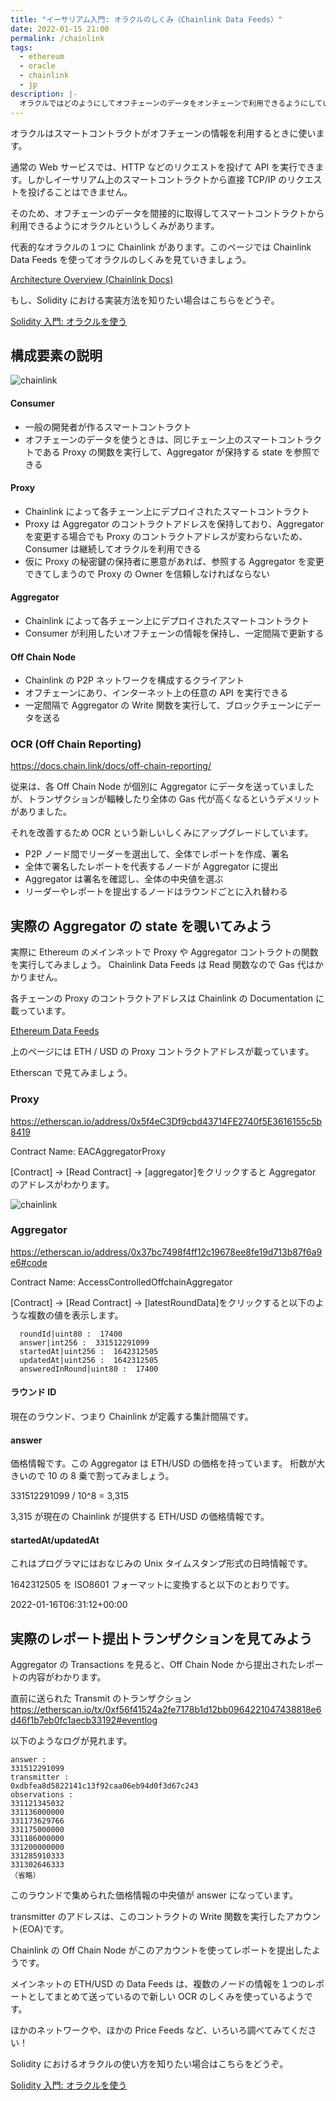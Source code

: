 ```yaml
---
title: "イーサリアム入門: オラクルのしくみ（Chainlink Data Feeds）"
date: 2022-01-15 21:00
permalink: /chainlink
tags:
  - ethereum
  - oracle
  - chainlink
  - jp
description: |-
  オラクルではどのようにしてオフチェーンのデータをオンチェーンで利用できるようにしているのか？
---
```


オラクルはスマートコントラクトがオフチェーンの情報を利用するときに使います。

通常の Web サービスでは、HTTP などのリクエストを投げて API を実行できます。しかしイーサリアム上のスマートコントラクトから直接 TCP/IP のリクエストを投げることはできません。

そのため、オフチェーンのデータを間接的に取得してスマートコントラクトから利用できるようにオラクルというしくみがあります。

代表的なオラクルの１つに Chainlink があります。このページでは Chainlink Data Feeds を使ってオラクルのしくみを見ていきましょう。

[Architecture Overview (Chainlink Docs)](https://docs.chain.link/docs/architecture-overview/)

もし、Solidity における実装方法を知りたい場合はこちらをどうぞ。

[Solidity 入門: オラクルを使う](/price-oracle)

## 構成要素の説明

![chainlink](/media/chainlink/2.png)

#### Consumer

- 一般の開発者が作るスマートコントラクト
- オフチェーンのデータを使うときは、同じチェーン上のスマートコントラクトである Proxy の関数を実行して、Aggregator が保持する state を参照できる

#### Proxy

- Chainlink によって各チェーン上にデプロイされたスマートコントラクト
- Proxy は Aggregator のコントラクトアドレスを保持しており、Aggregator を変更する場合でも Proxy のコントラクトアドレスが変わらないため、Consumer は継続してオラクルを利用できる
- 仮に Proxy の秘密鍵の保持者に悪意があれば、参照する Aggregator を変更できてしまうので Proxy の Owner を信頼しなければならない

#### Aggregator

- Chainlink によって各チェーン上にデプロイされたスマートコントラクト
- Consumer が利用したいオフチェーンの情報を保持し、一定間隔で更新する

#### Off Chain Node

- Chainlink の P2P ネットワークを構成するクライアント
- オフチェーンにあり、インターネット上の任意の API を実行できる
- 一定間隔で Aggregator の Write 関数を実行して、ブロックチェーンにデータを送る

### OCR (Off Chain Reporting)

https://docs.chain.link/docs/off-chain-reporting/

従来は、各 Off Chain Node が個別に Aggregator にデータを送っていましたが、トランザクションが輻輳したり全体の Gas 代が高くなるというデメリットがありました。

それを改善するため OCR という新しいしくみにアップグレードしています。

- P2P ノード間でリーダーを選出して、全体でレポートを作成、署名
- 全体で署名したレポートを代表するノードが Aggregator に提出
- Aggregator は署名を確認し、全体の中央値を選ぶ
- リーダーやレポートを提出するノードはラウンドごとに入れ替わる

## 実際の Aggregator の state を覗いてみよう

実際に Ethereum のメインネットで Proxy や Aggregator コントラクトの関数を実行してみましょう。
Chainlink Data Feeds は Read 関数なので Gas 代はかかりません。

各チェーンの Proxy のコントラクトアドレスは Chainlink の Documentation に載っています。

[Ethereum Data Feeds](https://docs.chain.link/docs/ethereum-addresses/)

上のページには ETH / USD の Proxy コントラクトアドレスが載っています。

Etherscan で見てみましょう。

### Proxy

https://etherscan.io/address/0x5f4eC3Df9cbd43714FE2740f5E3616155c5b8419

Contract Name: EACAggregatorProxy

[Contract] -> [Read Contract] -> [aggregator]をクリックすると Aggregator のアドレスがわかります。

![chainlink](/media/chainlink/3.png)

### Aggregator

https://etherscan.io/address/0x37bc7498f4ff12c19678ee8fe19d713b87f6a9e6#code

Contract Name: AccessControlledOffchainAggregator

[Contract] -> [Read Contract] -> [latestRoundData]をクリックすると以下のような複数の値を表示します。

```
  roundId|uint80 :  17400
  answer|int256 :  331512291099
  startedAt|uint256 :  1642312505
  updatedAt|uint256 :  1642312505
  answeredInRound|uint80 :  17400
```

#### ラウンド ID

現在のラウンド、つまり Chainlink が定義する集計間隔です。

#### answer

価格情報です。この Aggregator は ETH/USD の価格を持っています。
桁数が大きいので 10 の 8 乗で割ってみましょう。

331512291099 / 10^8 = 3,315

3,315 が現在の Chainlink が提供する ETH/USD の価格情報です。

#### startedAt/updatedAt

これはプログラマにはおなじみの Unix タイムスタンプ形式の日時情報です。

1642312505 を ISO8601 フォーマットに変換すると以下のとおりです。

2022-01-16T06:31:12+00:00

## 実際のレポート提出トランザクションを見てみよう

Aggregator の Transactions を見ると、Off Chain Node から提出されたレポートの内容がわかります。

直前に送られた Transmit のトランザクション
https://etherscan.io/tx/0xf56f41524a2fe7178b1d12bb0964221047438818e6d46f1b7eb0fc1aecb33192#eventlog

以下のようなログが見れます。

```
answer :
331512291099
transmitter :
0xdbfea8d5822141c13f92caa06eb94d0f3d67c243
observations :
331121345032
331136000000
331173629766
331175000000
331186000000
331200000000
331285910333
331302646333
（省略）
```

このラウンドで集められた価格情報の中央値が answer になっています。

transmitter のアドレスは、このコントラクトの Write 関数を実行したアカウント(EOA)です。

Chainlink の Off Chain Node がこのアカウントを使ってレポートを提出したようです。

メインネットの ETH/USD の Data Feeds は、複数のノードの情報を１つのレポートとしてまとめて送っているので新しい OCR のしくみを使っているようです。

ほかのネットワークや、ほかの Price Feeds など、いろいろ調べてみてください！

Solidity におけるオラクルの使い方を知りたい場合はこちらをどうぞ。

[Solidity 入門: オラクルを使う](/price-oracle)
